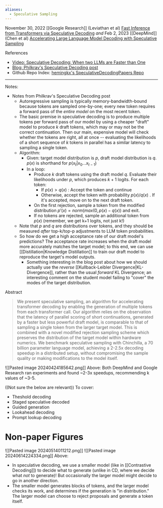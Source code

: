 ```yaml
---
aliases:
  - Speculative Sampling
---
```



November 30, 2022
[[Google Research]] (Leviathan et al)
[Fast Inference from Transformers via Speculative Decoding](https://arxiv.org/abs/2211.17192)
*and*
Feb 2, 2023
[[DeepMind]] (Chen et al)
[Accelerating Large Language Model Decoding with Speculative Sampling](https://arxiv.org/abs/2302.01318)


References
- [Video: Speculative Decoding: When two LLMs are Faster than One](https://www.youtube.com/watch?v=S-8yr_RibJ4)
- [Blog: Philkrav's Speculative Decoding post](https://philkrav.com/posts/speculative/)
- Github Repo Index: [hemingkx's SpeculativeDecodingPapers Repo](https://github.com/hemingkx/SpeculativeDecodingPapers)

----

Notes:
- Notes from Philkrav's Speculative Decoding post
	- Autoregressive sampling is typically memory-bandwidth-bound because tokens are sampled one-by-one; every new token requires a forward pass of the *entire model* on the most recent token.
	- The basic premise in speculative decoding is to produce multiple tokens per forward pass of our model by using a cheaper "draft" model to produce $k$ draft tokens, which may or may not be the correct continuation. Then our main, expensive model will check whether the tokens are right, all at once -- evaluating the likelihoods of a short sequence of $k$ tokens in parallel has a similar latency to sampling a single token.
	- Algorithm:
		- Given: target model distribution is $p$, draft model distribution is $q$. $p(x)$ is shorthand for $p(x_t|x_0...x_{t-1})$ 
		- In a loop:
			- Produce $k$ draft tokens using the draft model $q$. Evaluate their likelihoods under $p$, which produces $k+1$ logits. For each token:
				- If $p(x) > q(x)$ : Accept the token and continue
				- Otherwise, accept the token with probability $p(x)/q(x)$ . If it's accepted, move on to the next draft token.
			- On the first rejection, sample a token from the modified distribution $p'(x) = norm(max(0, p(x) - q(x))$ and exit.
			- If no tokens are rejected, sample an additional token from $p(x)$ (remember, we get k+1 logits, not just k!)
	- Note that $p$ and $q$ are distributions over tokens, and they should be measured *after* top-k/top-p adjustments to LLM token probabilities. 
	- So how do we get a high acceptance rate of our draft model's predictions? The acceptance rate increases when the draft model more accurately matches the target model; to this end, we can use [[Distillation|Knowledge Distillation]] to train our draft model to reproduce the target's model outputs.
		- Something interesting in the blog post about how we should actually use the *reverse* [[Kullback-Leibler Divergence|KL-Divergence]], rather than the usual *forward* KL Divergence; an interesting comment on the student model failing to "cover" the modes of the target distribution.


Abstract
> We present speculative sampling, an algorithm for accelerating transformer decoding by enabling the generation of multiple tokens from each transformer call. Our algorithm relies on the observation that the latency of parallel scoring of short continuations, generated by a faster but less powerful draft model, is comparable to that of sampling a single token from the larger target model. This is combined with a novel modified rejection sampling scheme which preserves the distribution of the target model within hardware numerics. We benchmark speculative sampling with Chinchilla, a 70 billion parameter language model, achieving a 2-2.5x decoding speedup in a distributed setup, without compromising the sample quality or making modifications to the model itself.



![[Pasted image 20240424185642.png]]
Above: Both DeepMind and Google Research ran experiments and found ~2-3x speedups, recommending k values of ~3-5.


((Not sure the below are relevant))
To cover:
- Theshold decoding
- Staged speculative decoded
- Guided generation
- Lookahead decoding 
- Prompt lookup decoding


# Non-paper Figures

![[Pasted image 20240514011212.png]]
![[Pasted image 20240614224334.png]]
Above:
- In speculative decoding, we use a smaller model (like in [[Contrastive Decoding]]) to decide what to generate (unlike in CD, where we decide what *not* to generate)! But occasionally the larger model might decide to go in another direction.
- The smaller model generates blocks of tokens, and the larger model checks its work, and determines if the generation is "in distribution." The larger model can choose to reject proposals and generate a token itself.